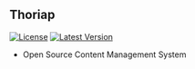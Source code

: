 ## Thoriap

[![License](http://img.shields.io/packagist/l/doctrine/orm.svg)](https://github.com/thoriap/thoriap)
[![Latest Version](http://img.shields.io/badge/release-beta-blue.svg)](https://github.com/thoriap/thoriap)

- Open Source Content Management System
